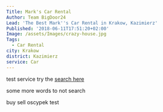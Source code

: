 ```yaml
---
Title: Mark's Car Rental
Author: Team BigDoor24
Lead: 'The Best Mark''s Car Rental in Krakow, Kazimierz'
Published: '2018-06-11T17:51:20+02:00'
Image: /assets/Images/crazy-house.jpg
Tags:
  - Car Rental
city: Krakow
district: Kazimierz
service: Car
---
```

test service
try the [search here](../search.html)

some more words to not search

buy
sell
oscypek
test
